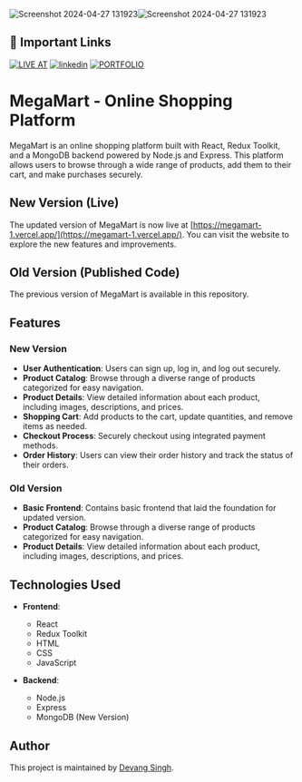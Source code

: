 ![Screenshot 2024-04-27 131923](https://github.com/devang-singh0/V1-ecommerce-site/assets/100257042/8193cd12-ee52-42d2-a390-34aff788900a)![Screenshot 2024-04-27 131923](https://github.com/devang-singh0/V1-ecommerce-site/assets/100257042/cb1663ee-3794-4110-9d12-a9474eb0136b)

## 🔗 Important Links
[![LIVE AT](https://img.shields.io/badge/LIVE_AT-000?style=for-the-badge&logo=ko-fi&logoColor=white)](https://megamart-1.vercel.app/)
[![linkedin](https://img.shields.io/badge/linkedin-0A66C2?style=for-the-badge&logo=linkedin&logoColor=white)](https://www.linkedin.com/in/devang-singh-b29353255/)
[![PORTFOLIO](https://img.shields.io/badge/portfolio-1DA1F2?style=for-the-badge&logo=github&logoColor=white)](https://devang-singh0.github.io/portfolio/)



# MegaMart - Online Shopping Platform

MegaMart is an online shopping platform built with React, Redux Toolkit, and a MongoDB backend powered by Node.js and Express. This platform allows users to browse through a wide range of products, add them to their cart, and make purchases securely.

## New Version (Live)

The updated version of MegaMart is now live at [https://megamart-1.vercel.app/](https://megamart-1.vercel.app/). You can visit the website to explore the new features and improvements.

## Old Version (Published Code)

The previous version of MegaMart is available in this repository.

## Features

### New Version

- **User Authentication**: Users can sign up, log in, and log out securely.
- **Product Catalog**: Browse through a diverse range of products categorized for easy navigation.
- **Product Details**: View detailed information about each product, including images, descriptions, and prices.
- **Shopping Cart**: Add products to the cart, update quantities, and remove items as needed.
- **Checkout Process**: Securely checkout using integrated payment methods.
- **Order History**: Users can view their order history and track the status of their orders.
### Old Version

- **Basic Frontend**: Contains basic frontend that laid the foundation for updated version.
- **Product Catalog**: Browse through a diverse range of products categorized for easy navigation.
- **Product Details**: View detailed information about each product, including images, descriptions, and prices.

## Technologies Used

- **Frontend**:
  - React
  - Redux Toolkit
  - HTML
  - CSS
  - JavaScript

- **Backend**:
  - Node.js
  - Express
  - MongoDB (New Version)
 


## Author

This project is maintained by [Devang Singh](https://github.com/devang-singh0).
